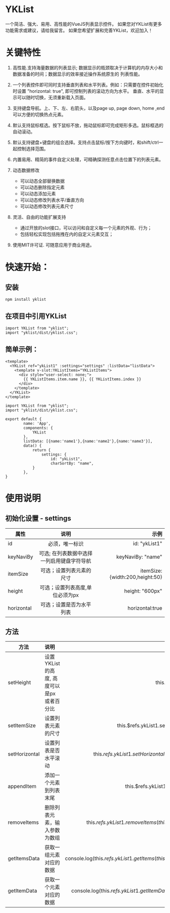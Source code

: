 # YKList
一个简洁、强大、易用、高性能的VueJS列表显示控件。
如果您对YKList有更多功能需求或建议，请给我留言。
如果您希望扩展和完善YKList，欢迎加入！

# 关键特性

1. 高性能.支持海量数据的列表显示; 数据显示的瓶颈取决于计算机的内存大小和数据准备的时间；数据显示的效率接近操作系统原生的
列表性能。 

2. 一个列表控件即可同时支持垂直列表和水平列表。例如：只需要在控件初始化时设置 "horizontal: true", 即可控制列表的滚动方向为水平。
垂直、水平的显示可以随时切换，无须重新载入页面。

3. 支持键盘导航。上、下、左、右箭头，以及page up, page down, home ,end可以方便的切换热点元素。

4. 默认支持鼠标框选。按下鼠标不放，拖动鼠标即可完成矩形多选。鼠标框选的自动滚动。

5. 默认支持键盘+键盘的组合选择。支持点击鼠标/按下方向键时，和shift/ctrl一起控制选择范围。

5. 内置易用、精简的事件自定义处理，可精确探测任意点击位置下的列表元素。

6. 动态数据修改
    + 可以动态全部替换数据
    + 可以动态删除指定元素
    + 可以动态添加元素
    + 可以动态修改列表水平/垂直方向
    + 可以动态修改列表元素尺寸

7. 灵活、自由的功能扩展支持
    + 通过开放的slot接口，可以访问和自定义每一个元素的外观、行为；
    + 包括轻松实现包括拖拽在内的自定义元素交互；
    
8. 使用MIT许可证. 可随意应用于商业用途。    



# 快速开始：
## 安装 

    npm install yklist

## 在项目中引用YKList    

    import YKList from "yklist";
    import "yklist/dist/yklist.css";

## 简单示例：
```
<template>
  <YKList ref="ykList1" :settings="settings" :listData="listData">
    <template v-slot:YKListItems="YKListItems">
      <div style="user-select: none;">
        {{ YKListItems.item.name }}, {{ YKListItems.index }}
      </div>
    </template>
  </YKList>
</template>

import YKList from "yklist";
import "yklist/dist/yklist.css";

export default {
		name: 'App',
		components: {
			YKList
		},
        listData: [{name:'name1'},{name:'name2'},{name:'name3'}],
		data() {
			return {
				settings: {
					id: "ykList1",
                    charSortBy: "name",
			}
		},
}		
```

# 使用说明

## 初始化设置 - settings

属性|说明|示例
--|:--:|--:
id|必须，唯一标识|id: "ykList1"
keyNaviBy|可选; 在列表数据中选择一列启用键盘字符导航|keyNaviBy: "name"
itemSize|可选；设置列表元素的尺寸|itemSize: {width:200,height:50}
height|可选；设置列表高度,单位必须为px|height: "600px"
horizontal|可选；设置是否为水平列表|horizontal:true


## 方法
方法|说明|示例
--|:--|--:
setHeight|设置YKList的高度, 高度可以是px或者百分比| this.$refs.ykList1.setHeight("800px");
setItemSize|设置列表元素的尺寸| this.$refs.ykList1.setItemSize({width:200, height:36});
setHorizontal|设置列表是否水平滚动|this.$refs.ykList1.setHorizontal(!this.$refs.ykList1.getHorizontal());
appendItem|添加一个元素到列表末尾|this.$refs.ykList1.appendItem({name: 'yklist123'});
removeItems|删除列表元素，输入参数为数组|this.$refs.ykList1.removeItems(this.$refs.ykList1.getSelectedItems());
getItemsData|获取一组元素对应的数据|console.log(this.$refs.ykList1.getItems(this.$refs.ykList1.getSelectedItems()));
getItemData|获取一个元素对应的数据|console.log(this.$refs.ykList1.getItemData(this.$refs.ykList1.getHotItem()));
